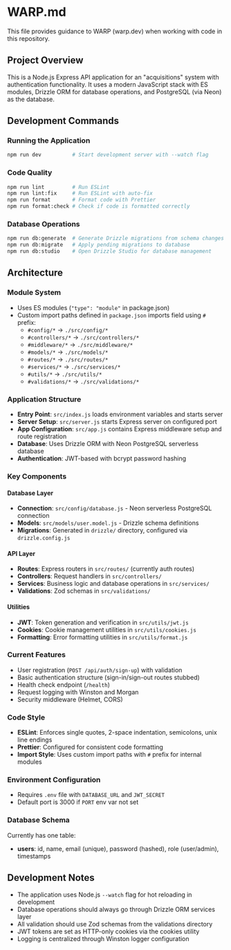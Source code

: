 # WARP.md

This file provides guidance to WARP (warp.dev) when working with code in this repository.

## Project Overview

This is a Node.js Express API application for an "acquisitions" system with authentication functionality. It uses a modern JavaScript stack with ES modules, Drizzle ORM for database operations, and PostgreSQL (via Neon) as the database.

## Development Commands

### Running the Application

```bash
npm run dev          # Start development server with --watch flag
```

### Code Quality

```bash
npm run lint         # Run ESLint
npm run lint:fix     # Run ESLint with auto-fix
npm run format       # Format code with Prettier
npm run format:check # Check if code is formatted correctly
```

### Database Operations

```bash
npm run db:generate  # Generate Drizzle migrations from schema changes
npm run db:migrate   # Apply pending migrations to database
npm run db:studio    # Open Drizzle Studio for database management
```

## Architecture

### Module System

- Uses ES modules (`"type": "module"` in package.json)
- Custom import paths defined in `package.json` imports field using `#` prefix:
  - `#config/*` → `./src/config/*`
  - `#controllers/*` → `./src/controllers/*`
  - `#middleware/*` → `./src/middleware/*`
  - `#models/*` → `./src/models/*`
  - `#routes/*` → `./src/routes/*`
  - `#services/*` → `./src/services/*`
  - `#utils/*` → `./src/utils/*`
  - `#validations/*` → `./src/validations/*`

### Application Structure

- **Entry Point**: `src/index.js` loads environment variables and starts server
- **Server Setup**: `src/server.js` starts Express server on configured port
- **App Configuration**: `src/app.js` contains Express middleware setup and route registration
- **Database**: Uses Drizzle ORM with Neon PostgreSQL serverless database
- **Authentication**: JWT-based with bcrypt password hashing

### Key Components

#### Database Layer

- **Connection**: `src/config/database.js` - Neon serverless PostgreSQL connection
- **Models**: `src/models/user.model.js` - Drizzle schema definitions
- **Migrations**: Generated in `drizzle/` directory, configured via `drizzle.config.js`

#### API Layer

- **Routes**: Express routers in `src/routes/` (currently auth routes)
- **Controllers**: Request handlers in `src/controllers/`
- **Services**: Business logic and database operations in `src/services/`
- **Validations**: Zod schemas in `src/validations/`

#### Utilities

- **JWT**: Token generation and verification in `src/utils/jwt.js`
- **Cookies**: Cookie management utilities in `src/utils/cookies.js`
- **Formatting**: Error formatting utilities in `src/utils/format.js`

### Current Features

- User registration (`POST /api/auth/sign-up`) with validation
- Basic authentication structure (sign-in/sign-out routes stubbed)
- Health check endpoint (`/health`)
- Request logging with Winston and Morgan
- Security middleware (Helmet, CORS)

### Code Style

- **ESLint**: Enforces single quotes, 2-space indentation, semicolons, unix line endings
- **Prettier**: Configured for consistent code formatting
- **Import Style**: Uses custom import paths with `#` prefix for internal modules

### Environment Configuration

- Requires `.env` file with `DATABASE_URL` and `JWT_SECRET`
- Default port is 3000 if `PORT` env var not set

### Database Schema

Currently has one table:

- **users**: id, name, email (unique), password (hashed), role (user/admin), timestamps

## Development Notes

- The application uses Node.js `--watch` flag for hot reloading in development
- Database operations should always go through Drizzle ORM services layer
- All validation should use Zod schemas from the validations directory
- JWT tokens are set as HTTP-only cookies via the cookies utility
- Logging is centralized through Winston logger configuration

